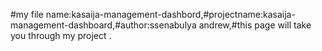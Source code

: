 #my file name:kasaija-management-dashbord,#projectname:kasaija-management-dashboard,#author:ssenabulya andrew,#this page will take you through my project .
